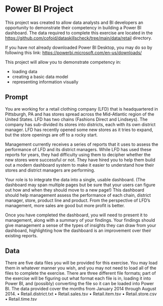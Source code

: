 # Power BI Project
This project was created to allow data analysts and BI developers an opportunity to demonstrate their competency in building a Power BI dashboard. The data required to complete this exercise are located in the https://github.com/cofoid/dataskillscheck/tree/main/data/retail directory. 

If you have not already downloaded Power BI Desktop, you may do so by following this link: https://powerbi.microsoft.com/en-us/downloads/

This project will allow you to demonstrate competency in:
* loading data
* creating a basic data model
* representing information visually

## Prompt
You are working for a retail clothing company (LFD) that is headquartered in Pittsburgh, PA and has stores spread across the Mid-Atlantic region of the United States. LFD has two chains (Fashions Direct and Lindseys). The company has sub-divided its stores into districts, each with its own district manager. LFD has recently opened some new stores as it tries to expand, but the store openings are off to a rocky start.

Management currently receives a series of reports that it uses to assess the performance of LFD and its district managers. While LFD has used these reports for years, they had difficulty using them to decipher whether the new stores were successful or not. They have hired you to help them build out a modern dashboard system to make it easier to understand how their stores and district managers are performing.

Your role is to integrate the data into a single, usable dashboard. (The dashboard may span multiple pages but be sure that your users can figure out how and when they should move to a new page!) This dashboard should help management assess the performance of each chain, district manager, store, product line and product. From the perspective of LFD’s management, more sales are good but more profit is better. 

Once you have completed the dashboard, you will need to present it to management, along with a summary of your findings. Your findings should give management a sense of the types of insights they can draw from your dashboard, highlighting how the dashboard is an improvement over their existing reports. 

## Data
There are five data files you will be provided for this exercise. You may load them in whatever manner you wish, and you may not need to load all of the files to complete the exercise. There are three different file formats; part of the exercise will be figuring out what format each file is in, loading it into Power BI, and (possibly) converting the file so it can be loaded into Power BI. The data provided cover the months from January 2014 through August 2014. 
•	Retail.district.txt
•	Retail.sales.tsv
•	Retail.item.tsv
•	Retail.store.csv
•	Retail.time.tsv

